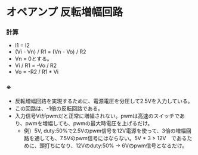 # オペアンプ 反転増幅回路
### 計算
- I1 = I2
- (Vi - Vn) / R1 = (Vn - Vo) / R2
- Vn = 0とする。
- Vi / R1 = -Vo / R2
- Vo = -R2 / R1 * Vi

### ※
- 反転増幅回路を実現するために、電源電圧を分圧して2.5Vを入力している。
- この回路は、-1倍の反転回路である。
- 入力信号Viがpwmだと正常に増幅されない。pwmは高速のスイッチであり、pwmを増幅しても、pwmの最大時電圧を上げるだけ。
  - 例）5V, duty:50%で2.5Vのpwm信号を12V電源を使って、3倍の増幅回路を通しても、7.5Vのpwm信号にはならない。5V * 3 > 12V　であるために、頭打ちになり、12Vのduty:50% -> 6Vのpwm信号となるだけ。
